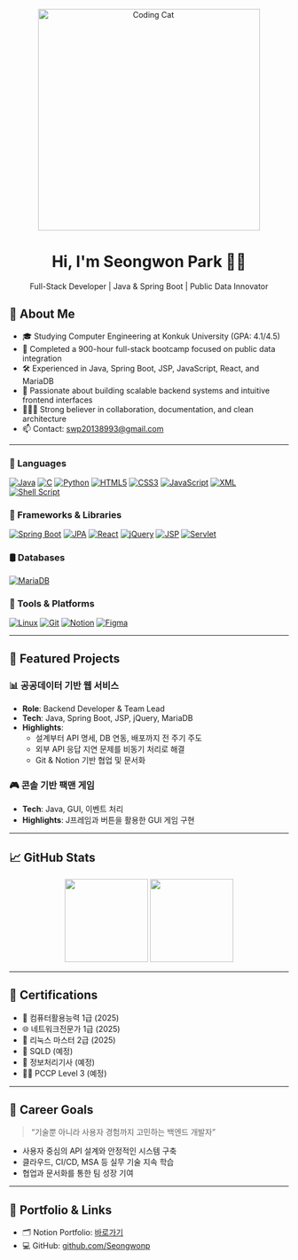 <!--
**Seongwonp/Seongwonp** is a ✨ _special_ ✨ repository because its `README.md` (this file) appears on your GitHub profile.

Here are some ideas to get you started:

- 🔭 I’m currently working on ...
- 🌱 I’m currently learning ...
- 👯 I’m looking to collaborate on ...
- 🤔 I’m looking for help with ...
- 💬 Ask me about ...
- 📫 How to reach me: ...
- 😄 Pronouns: ...
- ⚡ Fun fact: ...
-->
<p align="center">
  <img src="https://github.com/Seongwonp/Seongwonp/blob/main/codingCat.gif?raw=true" alt="Coding Cat" width="400"/>
</p>

<h1 align="center">Hi, I'm Seongwon Park 👨‍💻</h1>
<p align="center">
  Full-Stack Developer | Java & Spring Boot | Public Data Innovator
</p>

## 👋 About Me

- 🎓 Studying Computer Engineering at Konkuk University (GPA: 4.1/4.5)
- 🧠 Completed a 900-hour full-stack bootcamp focused on public data integration
- 🛠️ Experienced in Java, Spring Boot, JSP, JavaScript, React, and MariaDB
- 🧩 Passionate about building scalable backend systems and intuitive frontend interfaces
- 🧑‍🤝‍🧑 Strong believer in collaboration, documentation, and clean architecture
- 📫 Contact: swp20138993@gmail.com

---

### 🧩 Languages  
[![Java](https://img.shields.io/badge/Java-007396?style=flat&logo=java&logoColor=white)](https://www.oracle.com/java/)
[![C](https://img.shields.io/badge/C-00599C?style=flat&logo=c&logoColor=white)](https://en.cppreference.com/w/c)
[![Python](https://img.shields.io/badge/Python-3776AB?style=flat&logo=python&logoColor=white)](https://www.python.org/)
[![HTML5](https://img.shields.io/badge/HTML5-E34F26?style=flat&logo=html5&logoColor=white)](https://developer.mozilla.org/en-US/docs/Web/HTML)
[![CSS3](https://img.shields.io/badge/CSS3-1572B6?style=flat&logo=css3&logoColor=white)](https://developer.mozilla.org/en-US/docs/Web/CSS)
[![JavaScript](https://img.shields.io/badge/JavaScript-F7DF1E?style=flat&logo=javascript&logoColor=black)](https://developer.mozilla.org/en-US/docs/Web/JavaScript)
[![XML](https://img.shields.io/badge/XML-FF6600?style=flat&logo=xml&logoColor=white)](https://www.w3schools.com/xml/)
[![Shell Script](https://img.shields.io/badge/Shell_Script-121011?style=flat&logo=gnu-bash&logoColor=white)](https://www.gnu.org/software/bash/)

### 🧱 Frameworks & Libraries  
[![Spring Boot](https://img.shields.io/badge/Spring_Boot-6DB33F?style=flat&logo=spring-boot&logoColor=white)](https://spring.io/projects/spring-boot)
[![JPA](https://img.shields.io/badge/JPA-59666C?style=flat&logo=hibernate&logoColor=white)](https://hibernate.org/)
[![React](https://img.shields.io/badge/React-61DAFB?style=flat&logo=react&logoColor=black)](https://reactjs.org/)
[![jQuery](https://img.shields.io/badge/jQuery-0769AD?style=flat&logo=jquery&logoColor=white)](https://jquery.com/)
[![JSP](https://img.shields.io/badge/JSP-007396?style=flat&logo=apachetomcat&logoColor=white)](https://tomcat.apache.org/)
[![Servlet](https://img.shields.io/badge/Servlet-6A5ACD?style=flat)](https://docs.oracle.com/javaee/7/tutorial/servlets.htm)

### 🛢️ Databases  
[![MariaDB](https://img.shields.io/badge/MariaDB-003545?style=flat&logo=mariadb&logoColor=white)](https://mariadb.org/)

### 🧰 Tools & Platforms  
[![Linux](https://img.shields.io/badge/Linux-FCC624?style=flat&logo=linux&logoColor=black)](https://www.kernel.org/)
[![Git](https://img.shields.io/badge/Git-F05032?style=flat&logo=git&logoColor=white)](https://git-scm.com/)
[![Notion](https://img.shields.io/badge/Notion-000000?style=flat&logo=notion&logoColor=white)](https://www.notion.so/)
[![Figma](https://img.shields.io/badge/Figma-F24E1E?style=flat&logo=figma&logoColor=white)](https://www.figma.com/)

 

---

## 📂 Featured Projects

### 📊 공공데이터 기반 웹 서비스
- **Role**: Backend Developer & Team Lead
- **Tech**: Java, Spring Boot, JSP, jQuery, MariaDB
- **Highlights**:
  - 설계부터 API 명세, DB 연동, 배포까지 전 주기 주도
  - 외부 API 응답 지연 문제를 비동기 처리로 해결
  - Git & Notion 기반 협업 및 문서화

### 🎮 콘솔 기반 팩맨 게임
- **Tech**: Java, GUI, 이벤트 처리
- **Highlights**: J프레임과 버튼을 활용한 GUI 게임 구현

---

## 📈 GitHub Stats

<p align="center">
  <img src="https://github-readme-stats.vercel.app/api?username=Seongwonp&show_icons=true&theme=tokyonight" height="150" />
  <img src="https://github-readme-stats.vercel.app/api/top-langs/?username=Seongwonp&layout=compact&theme=tokyonight" height="150" />
</p>

---

## 🧾 Certifications

- 🧠 컴퓨터활용능력 1급 (2025)
- 🌐 네트워크전문가 1급 (2025)
- 🐧 리눅스 마스터 2급 (2025)
- 🧮 SQLD (예정)
- 🧰 정보처리기사 (예정)
- 🧑‍💻 PCCP Level 3 (예정)

---

## 🧭 Career Goals

> “기술뿐 아니라 사용자 경험까지 고민하는 백엔드 개발자”

- 사용자 중심의 API 설계와 안정적인 시스템 구축
- 클라우드, CI/CD, MSA 등 실무 기술 지속 학습
- 협업과 문서화를 통한 팀 성장 기여

---

## 📌 Portfolio & Links

- 🗂️ Notion Portfolio: [바로가기](https://www.notion.so/1d0d109330638013ba09e4637a9fe1c2)
- 💻 GitHub: [github.com/Seongwonp](https://github.com/Seongwonp)



